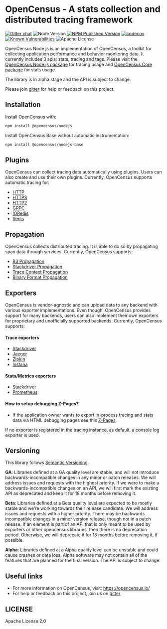 # OpenCensus - A stats collection and distributed tracing framework
[![Gitter chat][gitter-image]][gitter-url]
![Node Version][node-img]
[![NPM Published Version][npm-img]][npm-url]
[![codecov][codecov-image]][codecov-url]
[![Known Vulnerabilities][snyk-image]][snyk-url]
![Apache License][license-image]

OpenCensus Node.js is an implementation of OpenCensus, a toolkit for collecting application performance and behavior monitoring data. It currently includes 3 apis: stats, tracing and tags. Please visit the [OpenCensus Node.js package](https://github.com/census-instrumentation/opencensus-node/tree/master/packages/opencensus-nodejs) for tracing usage and [OpenCensus Core package](https://github.com/census-instrumentation/opencensus-node/tree/master/packages/opencensus-core) for stats usage.

The library is in alpha stage and the API is subject to change.

Please join [gitter](https://gitter.im/census-instrumentation/Lobby) for help or feedback on this project.

## Installation

Install OpenCensus with:

```bash
npm install @opencensus/nodejs
```


Install OpenCensus Base without automatic instrumentation:

```bash
npm install @opencensus/nodejs-base
```

## Plugins

OpenCensus can collect tracing data automatically using plugins. Users can also create and use their own plugins. Currently, OpenCensus supports automatic tracing for:

- [HTTP](https://github.com/census-instrumentation/opencensus-node/blob/master/packages/opencensus-instrumentation-http/README.md)
- [HTTPS](https://github.com/census-instrumentation/opencensus-node/blob/master/packages/opencensus-instrumentation-https/README.md)
- [HTTP2](https://github.com/census-instrumentation/opencensus-node/blob/master/packages/opencensus-instrumentation-http2/README.md)
- [GRPC](https://github.com/census-instrumentation/opencensus-node/blob/master/packages/opencensus-instrumentation-grpc/README.md)
- [IORedis](https://github.com/census-instrumentation/opencensus-node/blob/master/packages/opencensus-instrumentation-ioredis/README.md)
- [Redis](https://github.com/census-instrumentation/opencensus-node/blob/master/packages/opencensus-instrumentation-redis/README.md)

## Propagation

OpenCensus collects distributed tracing. It is able to do so by propagating span data through services. Currently, OpenCensus supports:

- [B3 Propagation](https://github.com/census-instrumentation/opencensus-node/blob/master/packages/opencensus-propagation-b3/README.md)
- [Stackdriver Propagation](https://github.com/census-instrumentation/opencensus-node/blob/master/packages/opencensus-propagation-stackdriver/README.md)
- [Trace Context Propagation](https://github.com/census-instrumentation/opencensus-node/blob/master/packages/opencensus-propagation-tracecontext/README.md)
- [Binary Format Propagation](https://github.com/census-instrumentation/opencensus-node/blob/master/packages/opencensus-propagation-binaryformat/README.md)

## Exporters

OpenCensus is vendor-agnostic and can upload data to any backend with various exporter implementations. Even though, OpenCensus provides support for many backends, users can also implement their own exporters for proprietary and unofficially supported backends. Currently, OpenCensus supports:

#### Trace exporters
- [Stackdriver](https://github.com/census-instrumentation/opencensus-node/blob/master/packages/opencensus-exporter-stackdriver/README.md)
- [Jaeger](https://github.com/census-instrumentation/opencensus-node/blob/master/packages/opencensus-exporter-jaeger/README.md)
- [Zipkin](https://github.com/census-instrumentation/opencensus-node/blob/master/packages/opencensus-exporter-zipkin/README.md)
- [Instana](https://github.com/census-instrumentation/opencensus-node/blob/master/packages/opencensus-exporter-instana/README.md)

#### Stats/Metrics exporters
- [Stackdriver](https://github.com/census-instrumentation/opencensus-node/blob/master/packages/opencensus-exporter-stackdriver/README.md)
- [Prometheus](https://github.com/census-instrumentation/opencensus-node/blob/master/packages/opencensus-exporter-prometheus/README.md)

#### How to setup debugging Z-Pages?
-  If the application owner wants to export in-process tracing and stats data via HTML debugging pages see this [Z-Pages](https://github.com/census-instrumentation/opencensus-node/blob/master/packages/opencensus-exporter-zpages/README.md).

If no exporter is registered in the tracing instance, as default, a console log exporter is used.

## Versioning

This library follows [Semantic Versioning](http://semver.org/).

**GA**: Libraries defined at a GA quality level are stable, and will not introduce
backwards-incompatible changes in any minor or patch releases. We will address issues and requests
with the highest priority. If we were to make a backwards-incompatible changes on an API, we will
first mark the existing API as deprecated and keep it for 18 months before removing it.

**Beta**: Libraries defined at a Beta quality level are expected to be mostly stable and we're
working towards their release candidate. We will address issues and requests with a higher priority.
There may be backwards incompatible changes in a minor version release, though not in a patch
release. If an element is part of an API that is only meant to be used by exporters or other
opencensus libraries, then there is no deprecation period. Otherwise, we will deprecate it for 18
months before removing it, if possible.

**Alpha**: Libraries defined at a Alpha quality level can be unstable and could cause crashes or data loss. Alpha software may not contain all of the features that are planned for the final version. The API is subject to change.

## Useful links
- For more information on OpenCensus, visit: <https://opencensus.io/>
- For help or feedback on this project, join us on [gitter](https://gitter.im/census-instrumentation/Lobby)

[codecov-image]: https://codecov.io/gh/census-instrumentation/opencensus-node/branch/master/graph/badge.svg
[codecov-url]: https://codecov.io/gh/census-instrumentation/opencensus-node
[gitter-image]: https://badges.gitter.im/census-instrumentation/lobby.svg
[gitter-url]: https://gitter.im/census-instrumentation/lobby?utm_source=badge&utm_medium=badge&utm_campaign=pr-badge&utm_content=badge
[npm-url]: https://www.npmjs.com/package/@opencensus/nodejs
[npm-img]: https://badge.fury.io/js/%40opencensus%2Fnodejs.svg
[node-img]: https://img.shields.io/node/v/@opencensus/nodejs.svg
[license-image]: https://img.shields.io/badge/license-Apache_2.0-green.svg?style=flat
[snyk-image]: https://snyk.io/test/github/census-instrumentation/opencensus-node/badge.svg?style=flat
[snyk-url]: https://snyk.io/test/github/census-instrumentation/opencensus-node

## LICENSE

Apache License 2.0
